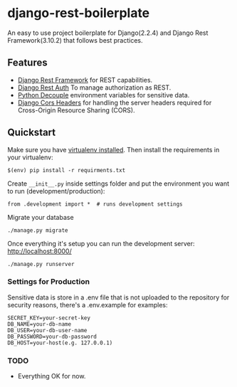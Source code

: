 # django-rest-boilerplate #

An easy to use project boilerplate for Django(2.2.4) and Django Rest Framework(3.10.2) that follows best practices.

## Features ##

- [Django Rest Framework](https://www.django-rest-framework.org/) for REST capabilities.
- [Django Rest Auth](https://django-rest-auth.readthedocs.io/) To manage authorization as REST.
- [Python Decouple](https://github.com/henriquebastos/python-decouple) environment variables for sensitive data.
- [Django Cors Headers](https://github.com/adamchainz/django-cors-headers) for handling the server headers required for Cross-Origin Resource Sharing (CORS).

## Quickstart ##

Make sure you have [virtualenv installed](https://virtualenv.pypa.io/). Then install the requirements in your virtualenv:

    $(env) pip install -r requirments.txt

Create `__init__.py` inside settings folder and put the environment you want to run (development/production):
    
    from .development import *  # runs development settings

Migrate your database
   
    ./manage.py migrate

Once everything it's setup you can run the development server: [http://localhost:8000/](http://localhost:8000/)

    ./manage.py runserver

### Settings for Production ###

Sensitive data is store in a .env file that is not uploaded to the repository for security reasons, there's a .env.example for examples:

    SECRET_KEY=your-secret-key
    DB_NAME=your-db-name
    DB_USER=your-db-user-name
    DB_PASSWORD=your-db-password
    DB_HOST=your-host(e.g. 127.0.0.1)

### TODO ###
 - Everything OK for now.